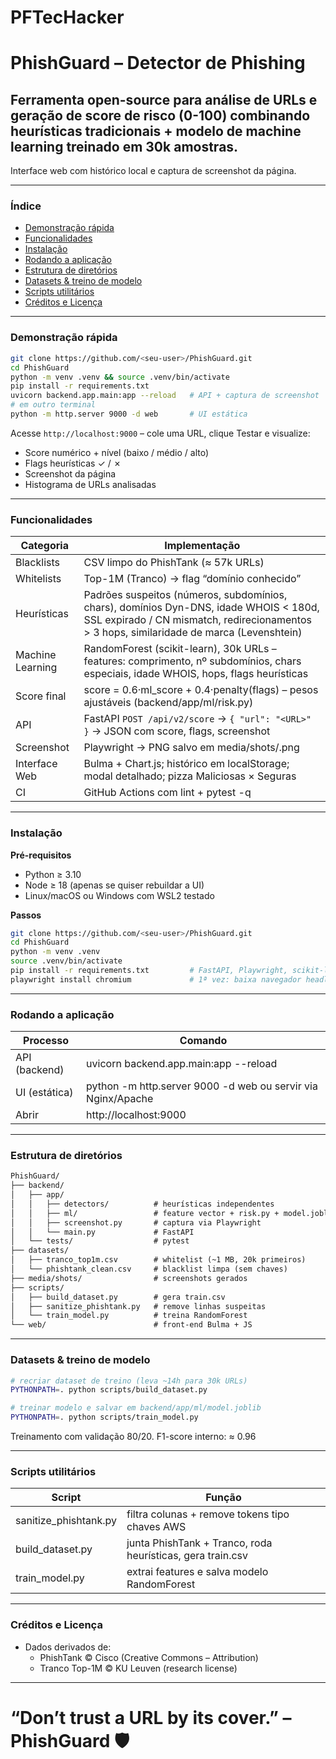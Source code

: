 # PFTecHacker

# PhishGuard – Detector de Phishing

## Ferramenta open-source para análise de URLs e geração de score de risco (0-100) combinando heurísticas tradicionais + modelo de machine learning treinado em 30k amostras.
Interface web com histórico local e captura de screenshot da página.

---

### Índice
* [Demonstração rápida](#demonstração-rápida)
* [Funcionalidades](#funcionalidades)
* [Instalação](#instalação)
* [Rodando a aplicação](#rodando-a-aplicação)
* [Estrutura de diretórios](#estrutura-de-diretórios)
* [Datasets & treino de modelo](#datasets--treino-de-modelo)
* [Scripts utilitários](#scripts-utilitários)
* [Créditos e Licença](#créditos-e-licença)

---

### Demonstração rápida

```bash
git clone https://github.com/<seu-user>/PhishGuard.git
cd PhishGuard
python -m venv .venv && source .venv/bin/activate
pip install -r requirements.txt
uvicorn backend.app.main:app --reload   # API + captura de screenshot
# em outro terminal
python -m http.server 9000 -d web       # UI estática
```

Acesse `http://localhost:9000` – cole uma URL, clique Testar e visualize:

- Score numérico + nível (baixo / médio / alto)
- Flags heurísticas ✓ / ✗
- Screenshot da página
- Histograma de URLs analisadas

---

### Funcionalidades

| Categoria     | Implementação |
|---------------|---------------|
| Blacklists    | CSV limpo do PhishTank (≈ 57k URLs) |
| Whitelists    | Top-1M (Tranco) → flag “domínio conhecido” |
| Heurísticas   | Padrões suspeitos (números, subdomínios, chars), domínios Dyn-DNS, idade WHOIS < 180d, SSL expirado / CN mismatch, redirecionamentos > 3 hops, similaridade de marca (Levenshtein) |
| Machine Learning | RandomForest (scikit-learn), 30k URLs – features: comprimento, nº subdomínios, chars especiais, idade WHOIS, hops, flags heurísticas |
| Score final   | score = 0.6·ml_score + 0.4·penalty(flags) – pesos ajustáveis (backend/app/ml/risk.py) |
| API           | FastAPI `POST /api/v2/score` → `{ "url": "<URL>" }` → JSON com score, flags, screenshot |
| Screenshot    | Playwright → PNG salvo em media/shots/<hash>.png |
| Interface Web | Bulma + Chart.js; histórico em localStorage; modal detalhado; pizza Maliciosas × Seguras |
| CI            | GitHub Actions com lint + pytest -q |

---

### Instalação

**Pré-requisitos**

- Python ≥ 3.10
- Node ≥ 18 (apenas se quiser rebuildar a UI)
- Linux/macOS ou Windows com WSL2 testado

**Passos**

```bash
git clone https://github.com/<seu-user>/PhishGuard.git
cd PhishGuard
python -m venv .venv
source .venv/bin/activate
pip install -r requirements.txt         # FastAPI, Playwright, scikit-learn…
playwright install chromium             # 1ª vez: baixa navegador headless
```

---

### Rodando a aplicação

| Processo     | Comando |
|--------------|---------|
| API (backend) | uvicorn backend.app.main:app --reload |
| UI (estática) | python -m http.server 9000 -d web ou servir via Nginx/Apache |
| Abrir        | http://localhost:9000 |

---

### Estrutura de diretórios

```txt
PhishGuard/
├── backend/
│   ├── app/
│   │   ├── detectors/          # heurísticas independentes
│   │   ├── ml/                 # feature vector + risk.py + model.joblib
│   │   ├── screenshot.py       # captura via Playwright
│   │   └── main.py             # FastAPI
│   └── tests/                  # pytest
├── datasets/
│   ├── tranco_top1m.csv        # whitelist (~1 MB, 20k primeiros)
│   └── phishtank_clean.csv     # blacklist limpa (sem chaves)
├── media/shots/                # screenshots gerados
├── scripts/
│   ├── build_dataset.py        # gera train.csv
│   ├── sanitize_phishtank.py   # remove linhas suspeitas
│   └── train_model.py          # treina RandomForest
└── web/                        # front-end Bulma + JS
```

---

### Datasets & treino de modelo

```bash
# recriar dataset de treino (leva ~14h para 30k URLs)
PYTHONPATH=. python scripts/build_dataset.py

# treinar modelo e salvar em backend/app/ml/model.joblib
PYTHONPATH=. python scripts/train_model.py
```

Treinamento com validação 80/20. F1-score interno: ≈ 0.96

---

### Scripts utilitários

| Script                | Função |
|------------------------|--------|
| sanitize_phishtank.py | filtra colunas + remove tokens tipo chaves AWS |
| build_dataset.py      | junta PhishTank + Tranco, roda heurísticas, gera train.csv |
| train_model.py        | extrai features e salva modelo RandomForest |

---

### Créditos e Licença

- Dados derivados de:
  - PhishTank © Cisco (Creative Commons – Attribution)
  - Tranco Top-1M © KU Leuven (research license)

---

# “Don’t trust a URL by its cover.” – PhishGuard 🛡️
